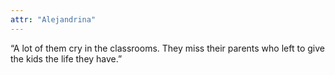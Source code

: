 ```yaml
---
attr: "Alejandrina"
---
```

“A lot of them cry in the classrooms. They miss their parents who left to give the kids the life they have.”